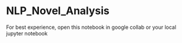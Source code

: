 # NLP_Novel_Analysis

For best experience, open this notebook in google collab or your local jupyter notebook 

